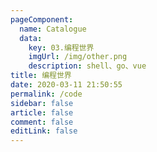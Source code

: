 ```yaml
---
pageComponent: 
  name: Catalogue
  data: 
    key: 03.编程世界
    imgUrl: /img/other.png
    description: shell、go、vue
title: 编程世界
date: 2020-03-11 21:50:55
permalink: /code
sidebar: false
article: false
comment: false
editLink: false
---
```


